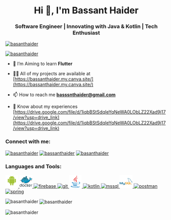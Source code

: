 <h1 align="center">Hi 👋, I'm Bassant Haider</h1>
<h3 align="center">Software Engineer | Innovating with Java & Kotlin | Tech Enthusiast</h3>

<p align="left"> <a href="https://github.com/ryo-ma/github-profile-trophy"><img src="https://github-profile-trophy.vercel.app/?username=basanthaider" alt="basanthaider" /></a> </p>

<p align="left"> <a href="https://twitter.com/basanthaider" target="blank"><img src="https://img.shields.io/twitter/follow/basanthaider?logo=twitter&style=for-the-badge" alt="basanthaider" /></a> </p>

- 🌱 I’m Aiming to learn **Flutter**

- 👨‍💻 All of my projects are available at [https://bassanthaider.my.canva.site/](https://bassanthaider.my.canva.site/)

- 📫 How to reach me **basssnthaider@gmail.com**

- 📄 Know about my experiences [https://drive.google.com/file/d/1iqbBStSdqIeYqNeWA0LObLZ22Xad9j17/view?usp=drive_link](https://drive.google.com/file/d/1iqbBStSdqIeYqNeWA0LObLZ22Xad9j17/view?usp=drive_link)

<h3 align="left">Connect with me:</h3>
<p align="left">
<a href="https://twitter.com/basanthaider" target="blank"><img align="center" src="https://raw.githubusercontent.com/rahuldkjain/github-profile-readme-generator/master/src/images/icons/Social/twitter.svg" alt="basanthaider" height="30" width="40" /></a>
<a href="https://linkedin.com/in/bassanthaider" target="blank"><img align="center" src="https://raw.githubusercontent.com/rahuldkjain/github-profile-readme-generator/master/src/images/icons/Social/linked-in-alt.svg" alt="bassanthaider" height="30" width="40" /></a>
<a href="https://kaggle.com/basanthaider" target="blank"><img align="center" src="https://raw.githubusercontent.com/rahuldkjain/github-profile-readme-generator/master/src/images/icons/Social/kaggle.svg" alt="basanthaider" height="30" width="40" /></a>
</p>

<h3 align="left">Languages and Tools:</h3>
<p align="left"> <a href="https://developer.android.com" target="_blank" rel="noreferrer"> <img src="https://raw.githubusercontent.com/devicons/devicon/master/icons/android/android-original-wordmark.svg" alt="android" width="40" height="40"/> </a> <a href="https://www.docker.com/" target="_blank" rel="noreferrer"> <img src="https://raw.githubusercontent.com/devicons/devicon/master/icons/docker/docker-original-wordmark.svg" alt="docker" width="40" height="40"/> </a> <a href="https://firebase.google.com/" target="_blank" rel="noreferrer"> <img src="https://www.vectorlogo.zone/logos/firebase/firebase-icon.svg" alt="firebase" width="40" height="40"/> </a> <a href="https://git-scm.com/" target="_blank" rel="noreferrer"> <img src="https://www.vectorlogo.zone/logos/git-scm/git-scm-icon.svg" alt="git" width="40" height="40"/> </a> <a href="https://www.java.com" target="_blank" rel="noreferrer"> <img src="https://raw.githubusercontent.com/devicons/devicon/master/icons/java/java-original.svg" alt="java" width="40" height="40"/> </a> <a href="https://kotlinlang.org" target="_blank" rel="noreferrer"> <img src="https://www.vectorlogo.zone/logos/kotlinlang/kotlinlang-icon.svg" alt="kotlin" width="40" height="40"/> </a> <a href="https://www.microsoft.com/en-us/sql-server" target="_blank" rel="noreferrer"> <img src="https://www.svgrepo.com/show/303229/microsoft-sql-server-logo.svg" alt="mssql" width="40" height="40"/> </a> <a href="https://www.mysql.com/" target="_blank" rel="noreferrer"> <img src="https://raw.githubusercontent.com/devicons/devicon/master/icons/mysql/mysql-original-wordmark.svg" alt="mysql" width="40" height="40"/> </a> <a href="https://postman.com" target="_blank" rel="noreferrer"> <img src="https://www.vectorlogo.zone/logos/getpostman/getpostman-icon.svg" alt="postman" width="40" height="40"/> </a> <a href="https://spring.io/" target="_blank" rel="noreferrer"> <img src="https://www.vectorlogo.zone/logos/springio/springio-icon.svg" alt="spring" width="40" height="40"/> </a> </p>

<p><img align="left" src="https://github-readme-stats.vercel.app/api/top-langs?username=basanthaider&show_icons=true&locale=en&layout=compact" alt="basanthaider" /></p>

<p>&nbsp;<img align="center" src="https://github-readme-stats.vercel.app/api?username=basanthaider&show_icons=true&locale=en" alt="basanthaider" /></p>

<p><img align="center" src="https://github-readme-streak-stats.herokuapp.com/?user=basanthaider&" alt="basanthaider" /></p>
